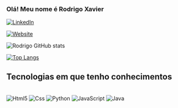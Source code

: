
### Olá! Meu nome é Rodrigo Xavier

[![LinkedIn](https://img.shields.io/badge/LinkedIn-0077B5?style=for-the-badge&logo=linkedin&logoColor=white)](https://www.linkedin.com/in/rodrigo-xavier-284936233/)

[![Website](https://img.shields.io/badge/website-000000?style=for-the-badge&logo=About.me&logoColor=white)](https://imaginative-praline-49f12b.netlify.app/)

![Rodrigo GitHub stats](https://github-readme-stats.vercel.app/api?username=DigoXavier&show_icons=true&theme=transparent)

[![Top Langs](https://github-readme-stats.vercel.app/api/top-langs/?username=DigoXavier&layout=compact)](https://github.com/DigoXavier/github-readme-stats)

## Tecnologias em que tenho conhecimentos

<div style="display:inline_block"><br>
    <img align="center" alt= "Html5" src="https://img.shields.io/badge/HTML5-E34F26?style=for-the-badge&logo=html5&logoColor=white"/>
    <img align="center" alt= "Css" src="https://img.shields.io/badge/CSS3-1572B6?style=for-the-badge&logo=css3&logoColor=white"/>
    <img align="center" alt= "Python" src="https://img.shields.io/badge/Python-3776AB?style=for-the-badge&logo=python&logoColor=white"/>
    <img align="center" alt= "JavaScript" src="https://img.shields.io/badge/JavaScript-323330?style=for-the-badge&logo=javascript&logoColor=F7DF1E"/>
    <img align="center" alt= "Java" src="https://img.shields.io/badge/Java-ED8B00?style=for-the-badge&logo=openjdk&logoColor=white"/>
    
</div>
